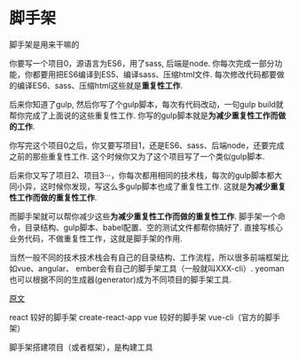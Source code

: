 # 脚手架

脚手架是用来干嘛的


你要写一个项目0，源语言为ES6，用了sass, 后端是node. 你每次完成一部分功能，你都要用把ES6编译到ES5、编译sass、压缩html文件.
每次修改代码都要做的编译ES6、sass、压缩html这些就是**重复性工作**.

后来你知道了gulp, 然后你写了个gulp脚本，每次有代码改动，一句gulp build就帮你完成了上面说的这些重复性工作. 你写的gulp脚本就是**为减少重复性工作而做的工作**.

你写完这个项目0之后，你又要写项目1，还是ES6、sass、后端node，还要完成之前的那些重复性工作. 这个时候你又为了这个项目写了一个类似gulp脚本.

后来你又写了项目2、项目3···，你每次都用相同的技术栈，每次的gulp脚本都大同小异，这时候你发现，写这么多gulp脚本也成了重复性工作. 这就是**为减少重复性工作而做的重复性工作**.

而脚手架就可以帮你减少这些**为减少重复性工作而做的重复性工作**. 脚手架一个命令，目录结构、gulp脚本、babel配置、空的测试文件都帮你搞好了. 直接写核心业务代码，不做重复性工作，这就是脚手架的作用.

当然一般不同的技术技术栈会有自己的目录结构、工作流程，所以很多前端框架比如vue、angular、 ember会有自己的脚手架工具（一般就叫XXX-cli）. yeoman也可以根据不同的生成器(generator)成为不同项目的脚手架工具.

[原文](https://blog.csdn.net/Tsite/article/details/54630367)

react 较好的脚手架 create-react-app
vue 较好的脚手架 vue-cli（官方的脚手架）

脚手架搭建项目（或者框架），是构建工具